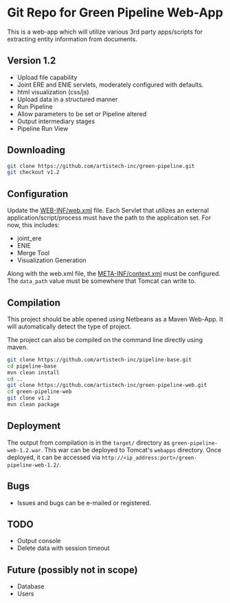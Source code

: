 # Git Repo for Green Pipeline Web-App

This is a web-app which will utilize various 3rd party apps/scripts for extracting entity information from documents.

## Version 1.2

- Upload file capability
- Joint ERE and ENIE servlets, moderately configured with defaults.
- html visualization (css/js)
- Upload data in a structured manner
- Run Pipeline
- Allow parameters to be set or Pipeline altered
- Output intermediary stages
- Pipeline Run View

## Downloading

```sh
git clone https://github.com/artistech-inc/green-pipeline.git
git checkout v1.2
```

## Configuration

Update the [WEB-INF/web.xml](https://github.com/artistech-inc/green-pipeline/blob/master/src/main/webapp/WEB-INF/web.xml) file. Each Servlet that utilizes an external application/script/process must have the path to the application set. For now, this includes:

- joint_ere
- ENIE
- Merge Tool
- Visualization Generation

Along with the web.xml file, the [META-INF/context.xml](https://github.com/artistech-inc/green-pipeline/blob/master/src/main/webapp/META-INF/context.xml) must be configured. The `data_path` value must be somewhere that Tomcat can write to.

## Compilation

This project should be able opened using Netbeans as a Maven Web-App. It will automatically detect the type of project.

The project can also be compiled on the command line directly using maven.

```sh
git clone https://github.com/artistech-inc/pipeline-base.git
cd pipeline-base
mvn clean install
cd ..
git clone https://github.com/artistech-inc/green-pipeline-web.git
cd green-pipeline-web
git clone v1.2
mvn clean package
```

## Deployment

The output from compilation is in the `target/` directory as `green-pipeline-web-1.2.war`. This war can be deployed to Tomcat's `webapps` directory. Once deployed, it can be accessed via `http://<ip_address:port>/green-pipeline-web-1.2/`.

## Bugs

- Issues and bugs can be e-mailed or registered.

## TODO

- Output console
- Delete data with session timeout

## Future (possibly not in scope)

- Database
- Users
